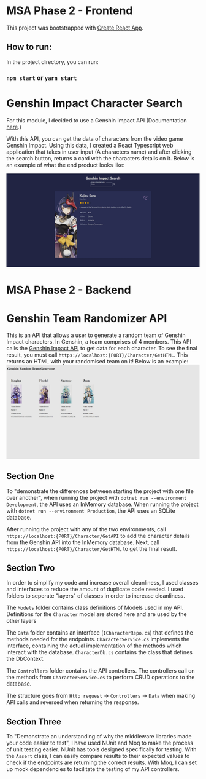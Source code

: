 # MSA Phase 2 - Frontend

This project was bootstrapped with [Create React App](https://github.com/facebook/create-react-app).

## How to run:

In the project directory, you can run:

### `npm start` or  `yarn start`

# Genshin Impact Character Search

For this module, I decided to use a Genshin Impact API (Documentation [here](https://github.com/genshindev/api).)  
  
With this API, you can get the data of characters from the video game Genshin Impact. Using this data, I created a React Typescript web application that takes in user input (A characters name) and after clicking the search button, returns a card with the characters details on it. Below is an example of what the end product looks like:

  
![EndProduct](FrontendProduct.jpg)
      
# MSA Phase 2 - Backend
  # Genshin Team Randomizer API
This is an API that allows a user to generate a random team of Genshin Impact characters. In Genshin, a team comprises of 4 members. This API calls the [Genshin Impact API](https://github.com/genshindev/api) to get data for each character. To see the final result, you must call `https://localhost:{PORT}/Character/GetHTML`. This returns an HTML with your randomised team on it! Below is an example:  
![EndProduct](BackendProduct.jpg)
## Section One  
To "demonstrate the differences between starting the project with one file over another", when running the project with `dotnet run --environment Development`, the API uses an InMemory database. When running the project with `dotnet run --environment Production`, the API uses an SQLite database.
  
After running the project with any of the two environments, call `https://localhost:{PORT}/Character/GetAPI` to add the character details from the Genshin API into the InMemory database. Next, call `https://localhost:{PORT}/Character/GetHTML` to get the final result.  
## Section Two  
In order to simplify my code and increase overall cleanliness, I used classes and interfaces to reduce the amount of duplicate code needed. I used folders to seperate "layers" of classes in order to increase cleanliness.  
  
The `Models` folder contains class definitions of Models used in my API. Definitions for the `Character` model are stored here and are used by the other layers  
  
The `Data` folder contains an interface (`ICharacterRepo.cs`) that defines the methods needed for the endpoints. `CharacterService.cs` implements the interface, containing the actual implementation of the methods which interact with the database. `CharacterDb.cs` contains the class that defines the DbContext.  
  
The `Controllers` folder contains the API controllers. The controllers call on the methods from `CharacterService.cs` to perform CRUD operations to the database.  
  
The structure goes from `Http request` -> `Controllers` -> `Data` when making API calls and reversed when returning the response.
## Section Three  
To "Demonstrate an understanding of why the middleware libraries made your code easier to test", I have used NUnit and Moq to make the process of unit testing easier. NUnit has tools designed specifically for testing. With the `Assert` class, I can easily compare results to their expected values to check if the endpoints are returning the correct results. With Moq, I can set up mock dependencies to facilitate the testing of my API controllers.
